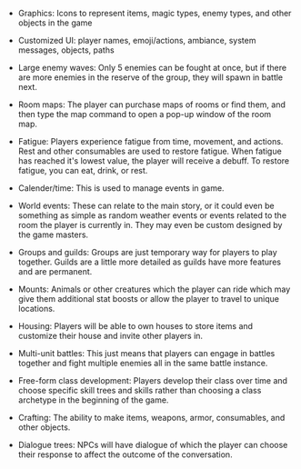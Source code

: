 - Graphics: Icons to represent items, magic types, enemy types, and other objects in the game

- Customized UI: player names, emoji/actions, ambiance, system messages, objects, paths

- Large enemy waves: Only 5 enemies can be fought at once, but if there are more enemies in the reserve of the group, they will spawn in battle next.

- Room maps: The player can purchase maps of rooms or find them, and then type the map command to open a pop-up window of the room map.

- Fatigue: Players experience fatigue from time, movement, and actions. Rest and other consumables are used to restore fatigue. When fatigue has reached it's lowest value, the player will receive a debuff. To restore fatigue, you can eat, drink, or rest.
 
- Calender/time: This is used to manage events in game.

- World events: These can relate to the main story, or it could even be something as simple as random weather events or events related to the room the player is currently in. They may even be custom designed by the game masters.
 
- Groups and guilds: Groups are just temporary way for players to play together. Guilds are a little more detailed as guilds have more features and are permanent.
 
- Mounts: Animals or other creatures which the player can ride which may give them additional stat boosts or allow the player to travel to unique locations.
 
- Housing: Players will be able to own houses to store items and customize their house and invite other players in.
 
- Multi-unit battles: This just means that players can engage in battles together and fight multiple enemies all in the same battle instance.
 
- Free-form class development: Players develop their class over time and choose specific skill trees and skills rather than choosing a class archetype in the beginning of the game.
 
- Crafting: The ability to make items, weapons, armor, consumables, and other objects.
 
- Dialogue trees: NPCs will have dialogue of which the player can choose their response to affect the outcome of the conversation.
